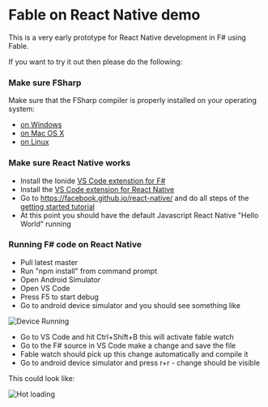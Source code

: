 # Fable on React Native demo

This is a very early prototype for React Native development in F# using Fable.

If you want to try it out then please do the following:

### Make sure FSharp 

Make sure that the FSharp compiler is properly installed on your operating system:
  * [on Windows](http://fsharp.org/use/windows/)
  * [on Mac OS X](http://fsharp.org/use/mac/)
  * [on Linux](http://fsharp.org/use/linux/)

### Make sure React Native works

* Install the Ionide [VS Code extenstion for F#](https://github.com/ionide/ionide-vscode-fsharp)
* Install the [VS Code extension for React Native](https://github.com/Microsoft/vscode-react-native)
* Go to https://facebook.github.io/react-native/ and do all steps of the [getting started tutorial](https://facebook.github.io/react-native/docs/getting-started.html#content) 
* At this point you should have the default Javascript React Native "Hello World" running

### Running F# code on React Native

* Pull latest master
* Run "npm install" from command prompt
* Open Android Simulator
* Open VS Code
* Press F5 to start debug
* Go to android device simulator and you should see something like

![Device Running](http://www.navision-blog.de/images/nightwatchapp.gif)

* Go to VS Code and hit Ctrl+Shift+B this will activate fable watch 
* Go to the F# source in VS Code make a change and save the file
* Fable watch should pick up this change automatically and compile it
* Go to android device simulator and press r+r - change should be visible

This could look like:

![Hot loading](http://www.navision-blog.de/images/hotloading.gif)
